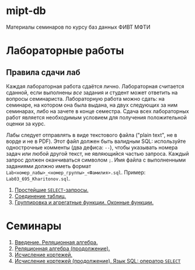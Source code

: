 # mipt-db
Материалы семинаров по курсу баз данных ФИВТ МФТИ

# Лабораторные работы
## Правила сдачи лаб
Каждая лабораторная работа сдаётся лично. Лабораторная считается сданной, если выполнены *все* задания и студент может ответить на вопросы семинариста. Лабораторную работа можно сдать: на семинаре, на котором она была выдана, на двух следующих за ним семинарах, либо на зачете в конце семестра. Сдача всех лабораторных работ является необходимым условием для получения положительной оценки за курс.

Лабы следует отправлять в виде текстового файла ("plain text", не в ворде и не в PDF). Этот файл должен быть валидным SQL: используйте однострочные комменты (два дефиса: `--`), чтобы указывать номера задач или любой другой текст, не являющийся частью запроса. Каждый запрос должен оканчиваться символом `;`. Имя файла с выполненными заданиями должно иметь формат `Lab<номер_лабы>_<номер_группы>_<Фамилия>.sql`. Пример: `Lab03_695_Kharitonov.sql`. 

1. [Простейшие `SELECT`-запросы.](https://github.com/kharvd/mipt-db/blob/master/labs/01.md)
1. [Соединение таблиц.](https://github.com/kharvd/mipt-db/blob/master/labs/02.md)
1. [Группировка и агрегатные функции. Оконные функции.](https://github.com/kharvd/mipt-db/blob/master/labs/03.md)

# Семинары
1. [Введение. Реляционная алгебра.](https://github.com/kharvd/mipt-db/blob/master/seminars/01.md)
2. [Реляционная алгебра (продолжение).](https://github.com/kharvd/mipt-db/blob/master/seminars/02.md)
3. [Исчисление кортежей.](https://github.com/kharvd/mipt-db/blob/master/seminars/03.md)
4. [Исчисление кортежей (продолжение). Язык SQL: оператор `SELECT`](https://github.com/kharvd/mipt-db/blob/master/seminars/04.md)

